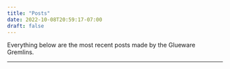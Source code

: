 ```yaml
---
title: "Posts"
date: 2022-10-08T20:59:17-07:00
draft: false
---
```


Everything below are the most recent posts made by the Glueware Gremlins.

--- 